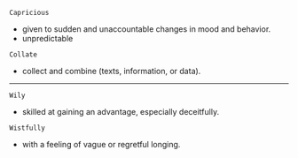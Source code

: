 `Capricious`
- given to sudden and unaccountable changes in mood and behavior.
- unpredictable

`Collate`
- collect and combine (texts, information, or data).

---

`Wily`
- skilled at gaining an advantage, especially deceitfully.

`Wistfully`
- with a feeling of vague or regretful longing.
